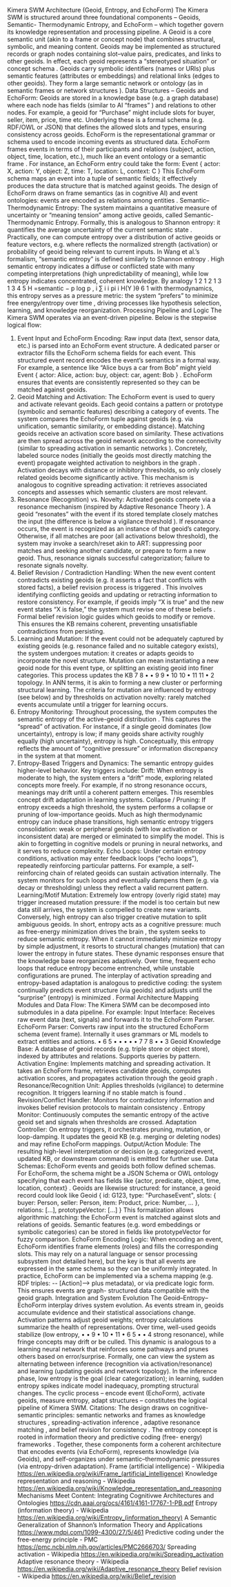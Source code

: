 Kimera SWM Architecture (Geoid, Entropy, and
EchoForm)
The Kimera SWM is structured around three foundational components – Geoids, Semantic-
Thermodynamic Entropy, and EchoForm – which together govern its knowledge representation and
processing pipeline. A Geoid is a core semantic unit (akin to a frame or concept node) that combines
structural, symbolic, and meaning content. Geoids may be implemented as structured records or graph
nodes containing slot–value pairs, predicates, and links to other geoids. In effect, each geoid represents a
“stereotyped situation” or concept schema . Geoids carry symbolic identifiers (names or URIs) plus
semantic features (attributes or embeddings) and relational links (edges to other geoids). They form a large
semantic network or ontology (as in semantic frames or network structures ).
Data Structures – Geoids and EchoForm: Geoids are stored in a knowledge base (e.g. a graph database)
where each node has fields (similar to AI “frames” ) and relations to other nodes. For example, a geoid
for “Purchase” might include slots for buyer, seller, item, price, time etc. Underlying these is a formal schema
(e.g. RDF/OWL or JSON) that defines the allowed slots and types, ensuring consistency across geoids.
EchoForm is the representational grammar or schema used to encode incoming events as structured data.
EchoForm frames events in terms of their participants and relations (subject, action, object, time, location,
etc.), much like an event ontology or a semantic frame . For instance, an EchoForm entry could take
the form:
Event {
actor: X, action: Y, object: Z, time: T, location: L, context: C
}
This EchoForm schema maps an event into a tuple of semantic fields; it effectively produces the data
structure that is matched against geoids. The design of EchoForm draws on frame semantics (as in
cognitive AI) and event ontologies: events are encoded as relations among entities .
Semantic–Thermodynamic Entropy: The system maintains a quantitative measure of uncertainty or
“meaning tension” among active geoids, called Semantic-Thermodynamic Entropy. Formally, this is analogous
to Shannon entropy: it quantifies the average uncertainty of the current semantic state . Practically, one
can compute entropy over a distribution of active geoids or feature vectors, e.g.
where reflects the normalized strength (activation) or probability of geoid being relevant to current
inputs. In Wang et al.’s formalism, “semantic entropy” is defined similarly to Shannon entropy .
High semantic entropy indicates a diffuse or conflicted state with many competing interpretations (high
unpredictability of meaning), while low entropy indicates concentrated, coherent knowledge. By analogy
1 2
1 2
1
3 1
3 4
5
H =semantic − p log p ,
i
∑ i i
pi i
H(Y )θ 6
1
with thermodynamics, this entropy serves as a pressure metric: the system “prefers” to minimize free
energy/entropy over time , driving processes like hypothesis selection, learning, and knowledge
reorganization.
Processing Pipeline and Logic
The Kimera SWM operates via an event-driven pipeline. Below is the stepwise logical flow:
1. Event Input and EchoForm Encoding: Raw input data (text, sensor data, etc.) is parsed into an
EchoForm event structure. A dedicated parser or extractor fills the EchoForm schema fields for each
event. This structured event record encodes the event’s semantics in a formal way. For example, a
sentence like “Alice buys a car from Bob” might yield
Event { actor: Alice, action: buy, object: car, agent: Bob } . EchoForm ensures
that events are consistently represented so they can be matched against geoids.
2. Geoid Matching and Activation: The EchoForm event is used to query and activate relevant
geoids. Each geoid contains a pattern or prototype (symbolic and semantic features) describing a
category of events. The system compares the EchoForm tuple against geoids (e.g. via unification,
semantic similarity, or embedding distance). Matching geoids receive an activation score based on
similarity. These activations are then spread across the geoid network according to the connectivity
(similar to spreading activation in semantic networks ). Concretely, labeled source nodes (initially
the geoids most directly matching the event) propagate weighted activation to neighbors in the
graph . Activation decays with distance or inhibitory thresholds, so only closely related geoids
become significantly active. This mechanism is analogous to cognitive spreading activation: it
retrieves associated concepts and assesses which semantic clusters are most relevant.
3. Resonance (Recognition) vs. Novelty: Activated geoids compete via a resonance mechanism
(inspired by Adaptive Resonance Theory ). A geoid “resonates” with the event if its stored
template closely matches the input (the difference is below a vigilance threshold ). If resonance
occurs, the event is recognized as an instance of that geoid’s category. Otherwise, if all matches are
poor (all activations below threshold), the system may invoke a search/reset akin to ART: suppressing
poor matches and seeking another candidate, or prepare to form a new geoid. Thus, resonance
signals successful categorization; failure to resonate signals novelty.
4. Belief Revision / Contradiction Handling: When the new event content contradicts existing
geoids (e.g. it asserts a fact that conflicts with stored facts), a belief revision process is triggered
. This involves identifying conflicting geoids and updating or retracting information to restore
consistency. For example, if geoids imply “X is true” and the new event states “X is false,” the system
must revise one of these beliefs . Formal belief revision logic guides which geoids to modify or
remove. This ensures the KB remains coherent, preventing unsatisfiable contradictions from
persisting.
5. Learning and Mutation: If the event could not be adequately captured by existing geoids (e.g.
resonance failed and no suitable category exists), the system undergoes mutation: it creates or
adapts geoids to incorporate the novel structure. Mutation can mean instantiating a new geoid node
for this event type, or splitting an existing geoid into finer categories. This process updates the KB
7 8
•
•
9
9
•
10
10
•
11
11
•
2
topology. In ANN terms, it is akin to forming a new cluster or performing structural learning. The
criteria for mutation are influenced by entropy (see below) and by thresholds on activation novelty:
rarely matched events accumulate until a trigger for learning occurs.
6. Entropy Monitoring: Throughout processing, the system computes the semantic entropy of the
active-geoid distribution . This captures the “spread” of activation. For instance, if a single
geoid dominates (low uncertainty), entropy is low; if many geoids share activity roughly equally (high
uncertainty), entropy is high. Conceptually, this entropy reflects the amount of “cognitive pressure”
or information discrepancy in the system at that moment.
7. Entropy-Based Triggers and Dynamics: The semantic entropy guides higher-level behavior. Key
triggers include:
Drift: When entropy is moderate to high, the system enters a “drift” mode, exploring related
concepts more freely. For example, if no strong resonance occurs, meanings may drift until a
coherent pattern emerges. This resembles concept drift adaptation in learning systems.
Collapse / Pruning: If entropy exceeds a high threshold, the system performs a collapse or pruning
of low-importance geoids. Much as high thermodynamic entropy can induce phase transitions, high
semantic entropy triggers consolidation: weak or peripheral geoids (with low activation or
inconsistent data) are merged or eliminated to simplify the model. This is akin to forgetting in
cognitive models or pruning in neural networks, and it serves to reduce complexity.
Echo Loops: Under certain entropy conditions, activation may enter feedback loops (“echo loops”),
repeatedly reinforcing particular patterns. For example, a self-reinforcing chain of related geoids can
sustain activation internally. The system monitors for such loops and eventually dampens them (e.g.
via decay or thresholding) unless they reflect a valid recurrent pattern.
Learning/Motif Mutation: Extremely low entropy (overly rigid state) may trigger increased mutation
pressure: if the model is too certain but new data still arrives, the system is compelled to create new
variants. Conversely, high entropy can also trigger creative mutation to split ambiguous geoids. In
short, entropy acts as a cognitive pressure: much as free-energy minimization drives the brain ,
the system seeks to reduce semantic entropy. When it cannot immediately minimize entropy by
simple adjustment, it resorts to structural changes (mutation) that can lower the entropy in future
states.
These dynamic responses ensure that the knowledge base reorganizes adaptively. Over time, frequent echo
loops that reduce entropy become entrenched, while unstable configurations are pruned. The interplay of
activation spreading and entropy-based adaptation is analogous to predictive coding: the system
continually predicts event structure (via geoids) and adjusts until the “surprise” (entropy) is minimized
.
Formal Architecture Mapping
Modules and Data Flow: The Kimera SWM can be decomposed into submodules in a data pipeline. For
example:
Input Interface: Receives raw event data (text, signals) and forwards it to the EchoForm Parser.
EchoForm Parser: Converts raw input into the structured EchoForm schema (event frame).
Internally it uses grammars or ML models to extract entities and actions.
•
6 5
•
•
•
•
•
7
7
8
•
•
3
Geoid Knowledge Base: A database of geoid records (e.g. triple store or object store), indexed by
attributes and relations. Supports queries by pattern.
Activation Engine: Implements matching and spreading activation. It takes an EchoForm frame,
retrieves candidate geoids, computes activation scores, and propagates activation through the geoid
graph .
Resonance/Recognition Unit: Applies thresholds (vigilance) to determine recognition. It triggers
learning if no stable match is found .
Revision/Conflict Handler: Monitors for contradictory information and invokes belief revision
protocols to maintain consistency .
Entropy Monitor: Continuously computes the semantic entropy of the active geoid set and
signals when thresholds are crossed.
Adaptation Controller: On entropy triggers, it orchestrates pruning, mutation, or loop-damping. It
updates the geoid KB (e.g. merging or deleting nodes) and may refine EchoForm mappings.
Output/Action Module: The resulting high-level interpretation or decision (e.g. categorized event,
updated KB, or downstream command) is emitted for further use.
Data Schemas: EchoForm events and geoids both follow defined schemas. For EchoForm, the schema
might be a JSON Schema or OWL ontology specifying that each event has fields like
{actor, predicate, object, time, location, context} . Geoids are likewise structured: for
instance, a geoid record could look like
Geoid {
id: G123,
type: "PurchaseEvent",
slots: { buyer: Person, seller: Person, item: Product, price: Number, ... },
relations: [...],
prototypeVector: [...]
}
This formalization allows algorithmic matching: the EchoForm event is matched against slots and
relations of geoids. Semantic features (e.g. word embeddings or symbolic categories) can be stored in
fields like prototypeVector for fuzzy comparison.
EchoForm Encoding Logic: When encoding an event, EchoForm identifies frame elements (roles) and fills
the corresponding slots. This may rely on a natural language or sensor processing subsystem (not detailed
here), but the key is that all events are expressed in the same schema so they can be uniformly integrated.
In practice, EchoForm can be implemented via a schema mapping (e.g. RDF triples: <Actor> --
[Action]--> <Object> plus metadata), or via predicate logic form. This ensures events are graph-
structured data compatible with the geoid graph.
Integration and System Evolution
The Geoid–Entropy–EchoForm interplay drives system evolution. As events stream in, geoids accumulate
evidence and their statistical associations change. Activation patterns adjust geoid weights; entropy
calculations summarize the health of representations. Over time, well-used geoids stabilize (low entropy,
•
•
9
•
10
•
11
• 6 5
•
•
4
strong resonance), while fringe concepts may drift or be culled. This dynamic is analogous to a learning
neural network that reinforces some pathways and prunes others based on error/surprise.
Formally, one can view the system as alternating between inference (recognition via activation/resonance)
and learning (updating geoids and network topology). In the inference phase, low entropy is the goal (clear
categorization); in learning, sudden entropy spikes indicate model inadequacy, prompting structural
changes. The cyclic process – encode event (EchoForm), activate geoids, measure entropy, adapt structures
– constitutes the logical pipeline of Kimera SWM.
Citations: The design draws on cognitive-semantic principles: semantic networks and frames as knowledge
structures , spreading-activation inference , adaptive resonance matching , and belief revision
for consistency . The entropy concept is rooted in information theory and predictive coding (free-
energy) frameworks . Together, these components form a coherent architecture that encodes events
(via EchoForm), represents knowledge (via Geoids), and self-organizes under semantic–thermodynamic
pressures (via entropy-driven adaptation).
Frame (artificial intelligence) - Wikipedia
https://en.wikipedia.org/wiki/Frame_(artificial_intelligence)
Knowledge representation and reasoning - Wikipedia
https://en.wikipedia.org/wiki/Knowledge_representation_and_reasoning
Mechanisms Meet Content: Integrating Cognitivwe Architectures and Ontologies
https://cdn.aaai.org/ocs/4161/4161-17767-1-PB.pdf
Entropy (information theory) - Wikipedia
https://en.wikipedia.org/wiki/Entropy_(information_theory)
A Semantic Generalization of Shannon’s Information Theory and Applications
https://www.mdpi.com/1099-4300/27/5/461
Predictive coding under the free-energy principle - PMC
https://pmc.ncbi.nlm.nih.gov/articles/PMC2666703/
Spreading activation - Wikipedia
https://en.wikipedia.org/wiki/Spreading_activation
Adaptive resonance theory - Wikipedia
https://en.wikipedia.org/wiki/Adaptive_resonance_theory
Belief revision - Wikipedia
https://en.wikipedia.org/wiki/Belief_revision
